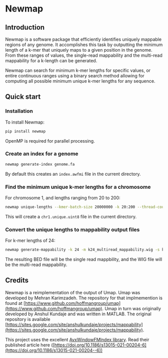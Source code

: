 # Newmap

## Introduction

Newmap is a software package that efficiently identifies uniquely mappable
regions of any genome. It accomplishes this task by outputting the minimum
length of a k-mer that uniquely maps to a given position in the genome. From
these ranges of values, the single-read mappability and the multi-read
mappability for a k-length can be generated.

Newmap can search for minimum k-mer lengths for specific values, or entire
continuous ranges using a binary search method allowing for computing all
possible minimum unique k-mer lengths for any sequence.


## Quick start

### Installation
To install Newmap:
```python
pip install newmap
```
OpenMP is required for parallel processing.

### Create an index for a genome
```bash
newmap generate-index genome.fa
```
By default this creates an `index.awfmi` file in the current directory.

### Find the minimum unique k-mer lengths for a chromosome
For chromosome 1, and lengths ranging from 20 to 200:
```bash
newmap unique-lengths --kmer-batch-size 20000000 -k 20:200 --thread-count 4 index.awfmi chr1.fna.gz
```
This will create a `chr1.unique.uint8` file in the current directory.

### Convert the unique lengths to mappability output files
For k-mer lengths of 24:
```bash
newmap generate-mappability -k 24 -m k24_multiread_mappability.wig -s k24_singleread_mappability.bed
```
The resulting BED file will be the single read mappbility, and the WIG file will be the multi-read mappability.


Credits
-------
Newmap is a reimplementation of the output of Umap. Umap was developed by Mehran Karimzadeh.
The repository for that implmemention is found at [https://www.github.com/hoffmangroup/umap](https://www.github.com/hoffmangroup/umap).
Umap in turn was originally developed by Anshul Kundaje and was written in MATLAB.
The original repository is available [https://sites.google.com/site/anshulkundaje/projects/mappability](https://sites.google.com/site/anshulkundaje/projects/mappability).

This project uses the excellent [AvxWindowFMIndex
library](https://github.com/TravisWheelerLab/AvxWindowFmIndex). Read their
published article here
([https://doi.org/10.1186/s13015-021-00204-6](https://doi.org/10.1186/s13015-021-00204--6))

